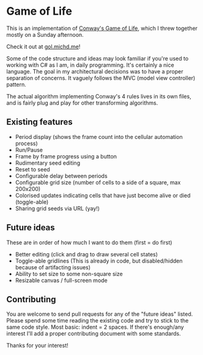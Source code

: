 # Game of Life

This is an implementation of [Conway's Game of Life](https://en.wikipedia.org/wiki/Conway's_Game_of_Life), which I threw together mostly on a Sunday afternoon. 

Check it out at [gol.michd.me](http://gol.michd.me)!

Some of the code structure and ideas may look familiar if you're used to working with C# as I am, in daily programming. It's certainly a nice language. The goal in my architectural decisions was to have a proper separation of concerns. It vaguely follows the MVC (model view controller)  pattern.

The actual algorithm implementing Conway's 4 rules lives in its own files, and is fairly plug and play for other transforming algorithms.

## Existing features
- Period display (shows the frame count into the cellular automation process)
- Run/Pause
- Frame by frame progress using a button
- Rudimentary seed editing
- Reset to seed
- Configurable delay between periods
- Configurable grid size (number of cells to a side of a square, max 200x200)
- Colorised updates indicating cells that have just become alive or died (toggle-able)
- Sharing grid seeds via URL (yay!)

## Future ideas

These are in order of how much I want to do them (first = do first)

- Better editing (click and drag to draw several cell states)
- Toggle-able gridlines (This is already in code, but disabled/hidden because of artifacting issues)
- Ability to set size to some non-square size
- Resizable canvas / full-screen mode

## Contributing
You are welcome to send pull requests for any of the "future ideas" listed. Please spend some time reading the existing code and try to stick to the same code style. Most basic: indent = 2 spaces. If there's enough/any interest I'll add a proper contributing document with some standards.

Thanks for your interest!
